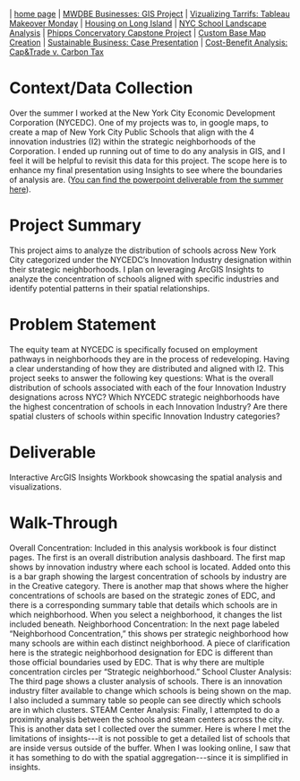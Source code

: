 | [home page](https://cristinagoeller.github.io/cristina-goeller-portfolio/) | [MWDBE Businesses: GIS Project](MWDBEBusinesses) | [Vizualizing Tarrifs: Tableau Makeover Monday](TableauRemake) | [Housing on Long Island](final-project-part-one) | [NYC School Landscape Analysis](EDCSchoolsAnalysis) | [Phipps Concervatory Capstone Project](CapstoneProjectPhipps) | [Custom Base Map Creation](AdvancedGISPortfolio) | [Sustainable Business: Case Presentation](SustainableBusiness) | [Cost-Benefit Analysis: Cap&Trade v. Carbon Tax](Cap&TradevCarbonTax)

# Context/Data Collection
Over the summer I worked at the New York City Economic Development Corporation (NYCEDC). One of my projects was to, in google maps, to create a map of New York City Public Schools that align with the 4 innovation industries (I2) within the strategic neighborhoods of the Corporation. I ended up running out of time to do any analysis in GIS, and I feel it will be helpful to revisit this data for this project. The scope here is to enhance my final presentation using Insights to see where the boundaries of analysis are. ([You can find the powerpoint deliverable from the summer here]([https://docs.google.com/presentation/d/1RvWorOLHkVN05CtRbPpTx6vSI1LuUmLC/edit?usp=sharing&ouid=114772801042153996355&rtpof=true&sd=true])). 
# Project Summary
This project aims to analyze the distribution of schools across New York City categorized under the NYCEDC’s Innovation Industry designation within their strategic neighborhoods. I plan on leveraging ArcGIS Insights to analyze the concentration of schools aligned with specific industries and identify potential patterns in their spatial relationships. 
# Problem Statement
The equity team at NYCEDC is specifically focused on employment pathways in neighborhoods they are in the process of redeveloping. Having a clear understanding of how they are distributed and aligned with I2. This project seeks to answer the following key questions: 
What is the overall distribution of schools associated with each of the four Innovation Industry designations across NYC? 
Which NYCEDC strategic neighborhoods have the highest concentration of schools in each Innovation Industry? 
Are there spatial clusters of schools within specific Innovation Industry categories?
# Deliverable
Interactive ArcGIS Insights Workbook showcasing the spatial analysis and visualizations.
# Walk-Through
Overall Concentration: Included in this analysis workbook is four distinct pages. The first is an overall distribution analysis dashboard. The first map shows by innovation industry where each school is located. Added onto this is a bar graph showing the largest concentration of schools by industry are in the Creative category. There is another map that shows where the higher concentrations of schools are based on the strategic zones of EDC, and there is a corresponding summary table that details which schools are in which neighborhood. When you select a neighborhood, it changes the list included beneath. 
Neighborhood Concentration: In the next page labeled “Neighborhood Concentration,” this shows per strategic neighborhood how many schools are within each distinct neighborhood. A piece of clarification here is the strategic neighborhood designation for EDC is different than those official boundaries used by EDC. That is why there are multiple concentration circles per “Strategic neighborhood.” 
School Cluster Analysis: The third page shows a cluster analysis of schools. There is an innovation industry filter available to change which schools is being shown on the map. I also included a summary table so people can see directly which schools are in which clusters. 
STEAM Center Analysis: Finally, I attempted to do a proximity analysis between the schools and steam centers across the city. This is another data set I collected over the summer. Here is where I met the limitations of insights---it is not possible to get a detailed list of schools that are inside versus outside of the buffer. When I was looking online, I saw that it has something to do with the spatial aggregation---since it is simplified in insights. 
